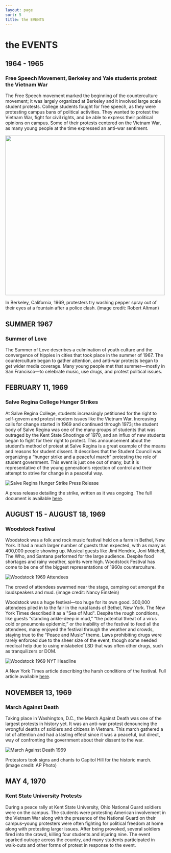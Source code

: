 ```yaml
---
layout: page
sort: 5
title: the EVENTS
---
```


# the **EVENTS**

## 1964 - 1965 
### Free Speech Movement, Berkeley and Yale students protest the Vietnam War

The Free Speech movement marked the beginning of the counterculture movement; it was largely organized at Berkeley and it involved large scale student protests. College students fought for free speech, as they were protesting campus bans of political activities. They wanted to protest the Vietnam War, fight for civil rights, and be able to express their political opinions on campus. Some of their protests centered on the Vietnam War, as many young people at the time expressed an anti-war sentiment.

<img src="https://public-media.si-cdn.com/filer/48/4f/484fdd92-db30-4a4f-a1fd-a0e2c95dee7c/getty.jpg" style="height: 500px; object-fit: contain;"/>

<p class="description"> In Berkeley, California, 1969, protesters try washing pepper spray out of their eyes at a fountain after a police clash. (image credit: Robert Altman) </p>

## SUMMER 1967 
### Summer of Love

The Summer of Love describes a culmination of youth culture and the convergence of hippies in cities that took place in the summer of 1967. The counterculture began to gather attention, and anti-war protests began to get wider media coverage. Many young people met that summer—mostly in San Francisco—to celebrate music, use drugs, and protest political issues.

## FEBRUARY 11, 1969
### Salve Regina College Hunger Strikes

At Salve Regina College, students increasingly petitioned for the right to self-govern and protest modern issues like the Vietnam War. Increasing calls for change started in 1969 and continued through 1973; the student body of Salve Regina was one of the many groups of students that was outraged by the Kent State Shootings of 1970, and an influx of new students began to fight for their right to protest. This announcement about the student’s method of protest at Salve Regina is a great example of the means and reasons for student dissent. It describes that the Student Council was organizing a “hunger strike and a peaceful march” protesting the role of student government. This event is just one out of many, but it is representative of the young generation’s rejection of control and their attempt to strive for change in a peaceful way.

![Salve Regina Hunger Strike Press Release](../assets/image/hunger-strike.png)

<p class="description"> A press release detailing the strike, written as it was ongoing. The full document is available <a href="https://www.jstor.org/stable/community.28761276?seq=1">here</a>.</p>

## AUGUST 15 - AUGUST 18, 1969 
### Woodstock Festival

Woodstock was a folk and rock music festival held on a farm in Bethel, New York. It had a much larger number of guests than expected, with as many as 400,000 people showing up. Musical guests like Jimi Hendrix, Joni Mitchell, The Who, and Santana performed for the large audience. Despite food shortages and rainy weather, spirits were high. Woodstock Festival has come to be one of the biggest representations of 1960s counterculture.

![Woodstock 1969 Attendees](https://www.history.com/.image/c_limit%2Ccs_srgb%2Cq_auto:good%2Cw_700/MTYzMTI5OTg0MDU4MTQwNDMz/the-crowd.webp)

<p class="description">The crowd of attendees swarmed near the stage, camping out amongst the loudspeakers and mud. (image credit: Nancy Einstein)</p>

Woodstock was a huge festival—too huge for its own good. 300,000 attendees piled in to the fair in the rural lands of Bethel, New York. The New York Times described it as a "Sea of Mud". Despite the rough conditions, like guests “standing ankle-deep in mud,” “the potential threat of a virus cold or pneumonia epidemic,” or the inability of the festival to feed all the attendees, many enjoyed the festival through the weather and crowds, staying true to the “Peace and Music” theme. Laws prohibiting drugs were rarely enforced due to the sheer size of the event, though some needed medical help due to using mislabeled LSD that was often other drugs, such as tranquilizers or DOM.

![Woodstock 1969 NYT Headline](../assets/image/woodstock-headline.png)

<p class="description">A New York Times article describing the harsh conditions of the festival. Full article available <a href="http://woodstockpreservation.org/Gallery/NYT-PDF/9_300000CampInSeaOfMud.pdf">here</a>.</p>

## NOVEMBER 13, 1969 
### March Against Death

Taking place in Washington, D.C., the March Against Death was one of the largest protests in history yet. It was an anti-war protest denouncing the wrongful deaths of soldiers and citizens in Vietnam. This march gathered a lot of attention and had a lasting effect since it was a peaceful, but direct, way of confronting the government about their dissent to the war.

![March Against Death 1969](https://donnamarie93.files.wordpress.com/2016/11/counterculture3.jpg)

<p class="description">Protestors took signs and chants to Capitol Hill for the historic march. (image credit: AP Photo)</p>

## MAY 4, 1970 
### Kent State University Protests

During a peace rally at Kent State University, Ohio National Guard soldiers were on the campus. The students were protesting American involvement in the Vietnam War along with the presence of the National Guard on their campus–young protesters were often fighting for political freedom at home along with protesting larger issues. After being provoked, several soldiers fired into the crowd, killing four students and injuring nine. The event sparked outrage across the country, and many students participated in walk-outs and other forms of protest in response to the event.
